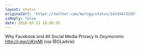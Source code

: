 ```yaml
---
layout: status
originalUrl: 'https://twitter.com/marcgg/status/14419473326'
isReply: false
date: 2010-05-21 10:26:39
---
```


Why Facebook and All Social Media Privacy Is Oxymoronic http://j.mp/cjKmMl (via @GLadvie)
